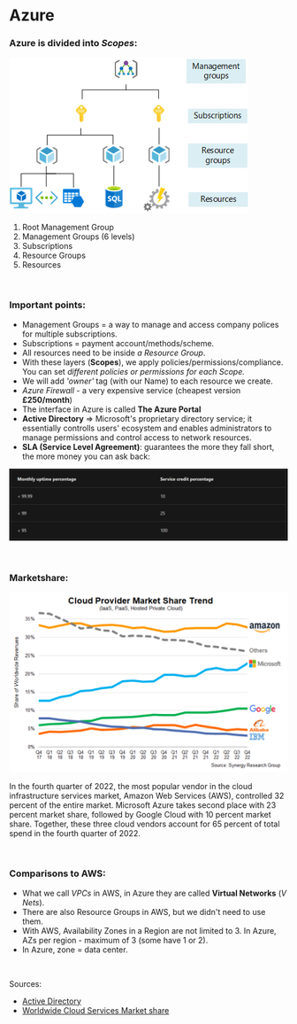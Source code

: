 # Azure

### Azure is divided into *Scopes*:
![AltText](Images/scope-levels.png)

1. Root Management Group
2. Management Groups (6 levels)
3. Subscriptions
4. Resource Groups
5. Resources

<br>

### Important points:
* Management Groups = a way to manage and access company polices for multiple subscriptions.
* Subscriptions = payment account/methods/scheme.
* All resources need to be inside *a Resource Group*. 
* With these layers (**Scopes**), we apply policies/permissions/compliance. You can set *different policies or permissions for each Scope.* 
* We will add *'owner'* tag (with our Name) to each resource we create.
* *Azure Firewall* - a very expensive service (cheapest version **£250/month**)
* The interface in Azure is called **The Azure Portal** 
* **Active Directory** => Microsoft's proprietary directory service; it essentially controlls users' ecosystem and enables administrators to manage permissions and control access to network resources. 
* **SLA (Service Level Agreement)**: guarantees the more they fall short, the more money you can ask back:

![AltText](Images/cloud-advantage-service-credit.png)

<br>

### Marketshare:

![AltText](Images/cloud-providers-market-share-2022.png)

In the fourth quarter of 2022, the most popular vendor in the cloud infrastructure services market, Amazon Web Services (AWS), controlled 32 percent of the entire market. Microsoft Azure takes second place with 23 percent market share, followed by Google Cloud with 10 percent market share. Together, these three cloud vendors account for 65 percent of total spend in the fourth quarter of 2022.

<br>

### Comparisons to AWS:
* What we call *VPCs* in AWS, in Azure they are called **Virtual Networks** (*V Nets*).
* There are also Resource Groups in AWS, but we didn't need to use them.
* With AWS, Availability Zones in a Region are not limited to 3. In Azure, AZs per region - maximum of 3 (some have 1 or 2). 
* In Azure, zone = data center.

<br>

Sources:
- [Active Directory](https://www.lepide.com/blog/what-is-active-directory-and-how-does-it-work/)
- [Worldwide Cloud Services Market share](https://www.statista.com/statistics/967365/worldwide-cloud-infrastructure-services-market-share-vendor/)